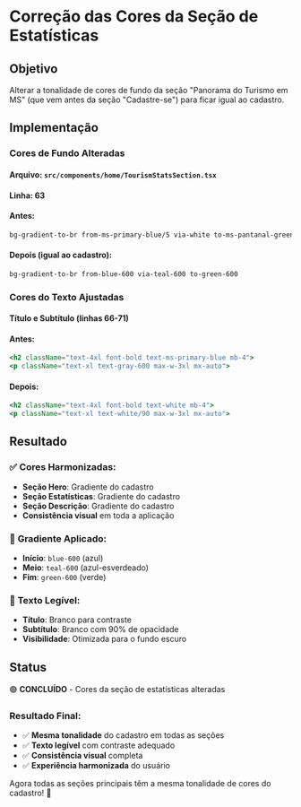 # Correção das Cores da Seção de Estatísticas

## Objetivo

Alterar a tonalidade de cores de fundo da seção "Panorama do Turismo em MS" (que vem antes da seção "Cadastre-se") para ficar igual ao cadastro.

## Implementação

### **Cores de Fundo Alteradas**

#### **Arquivo**: `src/components/home/TourismStatsSection.tsx`
#### **Linha**: 63

#### **Antes:**
```css
bg-gradient-to-br from-ms-primary-blue/5 via-white to-ms-pantanal-green/5
```

#### **Depois (igual ao cadastro):**
```css
bg-gradient-to-br from-blue-600 via-teal-600 to-green-600
```

### **Cores do Texto Ajustadas**

#### **Título e Subtítulo** (linhas 66-71)

#### **Antes:**
```jsx
<h2 className="text-4xl font-bold text-ms-primary-blue mb-4">
<p className="text-xl text-gray-600 max-w-3xl mx-auto">
```

#### **Depois:**
```jsx
<h2 className="text-4xl font-bold text-white mb-4">
<p className="text-xl text-white/90 max-w-3xl mx-auto">
```

## Resultado

### ✅ **Cores Harmonizadas:**
- **Seção Hero**: Gradiente do cadastro
- **Seção Estatísticas**: Gradiente do cadastro  
- **Seção Descrição**: Gradiente do cadastro
- **Consistência visual** em toda a aplicação

### 🎨 **Gradiente Aplicado:**
- **Início**: `blue-600` (azul)
- **Meio**: `teal-600` (azul-esverdeado)
- **Fim**: `green-600` (verde)

### 📝 **Texto Legível:**
- **Título**: Branco para contraste
- **Subtítulo**: Branco com 90% de opacidade
- **Visibilidade**: Otimizada para o fundo escuro

## Status

🟢 **CONCLUÍDO** - Cores da seção de estatísticas alteradas

### **Resultado Final:**
- ✅ **Mesma tonalidade** do cadastro em todas as seções
- ✅ **Texto legível** com contraste adequado
- ✅ **Consistência visual** completa
- ✅ **Experiência harmonizada** do usuário

Agora todas as seções principais têm a mesma tonalidade de cores do cadastro! 🎉




